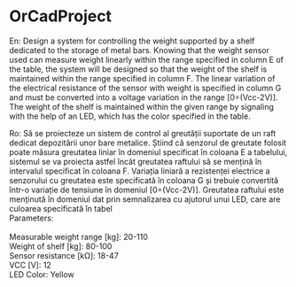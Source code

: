 # OrCadProject

En: Design a system for controlling the weight supported by a shelf dedicated to the storage of metal bars. 
Knowing that the weight sensor used can measure weight linearly within the range specified in column E of the table, 
the system will be designed so that the weight of the shelf is maintained within the range specified in column F. 
The linear variation of the electrical resistance of the sensor with weight is specified in column G and must be 
converted into a voltage variation in the range [0÷(Vcc-2V)]. 
The weight of the shelf is maintained within the given range by signaling with the help of an LED, which has the color specified in the table.

Ro: Să se proiecteze un sistem de control al greutății suportate de un raft dedicat depozitării unor bare metalice. 
Știind că senzorul de greutate folosit poate măsura greutatea liniar în domeniul specificat în coloana E a tabelului, 
sistemul se va proiecta astfel încât greutatea raftului să se mențină în intervalul specificat în coloana F. 
Variația liniară a rezistenței electrice a senzorului cu greutatea este specificată în coloana G și 
trebuie convertită într-o variație de tensiune în domeniul [0÷(Vcc-2V)]. Greutatea raftului este menținută în domeniul dat prin semnalizarea cu ajutorul unui LED, 
care are culoarea specificată în tabel
<br>
Parameters: <br><br>
Measurable weight range [kg]: 20-110<br>
Weight of shelf [kg]: 80-100<br>
Sensor resistance [kΩ]: 18-47<br>
VCC [V]: 12<br>
LED Color: Yellow
